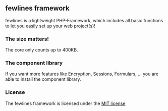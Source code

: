 ## fewlines framework

fewlines is a lightweight PHP-Framework, which includes all basic functions to let you easily set up your web project(s)!

### The size matters!
The core only counts up to 400KB.

### The component library
If you want more features like Encryption, Sessions, Formulars, ... you are able to install the component library.

### License
The fewlines framework is licensed under the [MIT license](http://opensource.org/licenses/MIT)